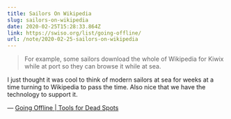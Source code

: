 ```yaml
---
title: Sailors On Wikipedia
slug: sailors-on-wikipedia
date: 2020-02-25T15:28:33.864Z
link: https://swiso.org/list/going-offline/
url: /note/2020-02-25-sailors-on-wikipedia
---
```


> For example, some sailors download the whole of Wikipedia for Kiwix while at port so they can browse it while at sea.

I just thought it was cool to think of modern sailors at sea for weeks at a time turning to Wikipedia to pass the time. Also nice that we have the technology to support it.

&mdash; [Going Offline | Tools for Dead Spots](https://swiso.org/list/going-offline/)
